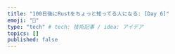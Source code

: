 ```yaml
---
title: "100日後にRustをちょっと知ってる人になる: [Day 6]"
emoji: "🦀"
type: "tech" # tech: 技術記事 / idea: アイデア
topics: []
published: false
---
```

